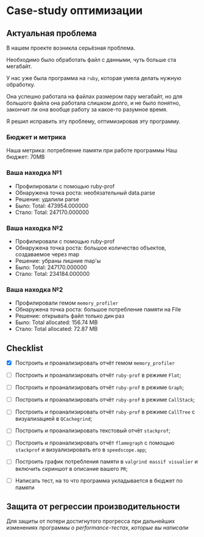 # Case-study оптимизации

## Актуальная проблема
В нашем проекте возникла серьёзная проблема.

Необходимо было обработать файл с данными, чуть больше ста мегабайт.

У нас уже была программа на `ruby`, которая умела делать нужную обработку.

Она успешно работала на файлах размером пару мегабайт, но для большого файла она работала слишком долго, и не было понятно, закончит ли она вообще работу за какое-то разумное время.

Я решил исправить эту проблему, оптимизировав эту программу.

### Бюджет и метрика
Наша метрика: потребление памяти при работе программы
Наш бюджет: 70MB

### Ваша находка №1
- Профилировали с помощью ruby-prof
- Обнаружена точка роста: необязательный data.parse
- Решение: удалили parse
- Было: Total: 473954.000000
- Стало: Total: 247170.000000

### Ваша находка №2
- Профилировали с помощью ruby-prof
- Обнаружена точка роста: большое количество объектов, создаваемое через map
- Решение: убраны лишние map'ы
- Было: Total: 247170.000000
- Стало: Total: 234184.000000

### Ваша находка №2
- Профилировали гемом `memory_profiler`
- Обнаружена точка роста: большое потребление памяти на File
- Решение: открывать файл только дин раз
- Было: Total allocated: 156.74 MB
- Стало: Total allocated: 72.87 MB

## Checklist
- [X] Построить и проанализировать отчёт гемом `memory_profiler`
- [ ] Построить и проанализировать отчёт `ruby-prof` в режиме `Flat`;
- [ ] Построить и проанализировать отчёт `ruby-prof` в режиме `Graph`;
- [ ] Построить и проанализировать отчёт `ruby-prof` в режиме `CallStack`;
- [ ] Построить и проанализировать отчёт `ruby-prof` в режиме `CallTree` c визуализацией в `QCachegrind`;
- [ ] Построить и проанализировать текстовый отчёт `stackprof`;
- [ ] Построить и проанализировать отчёт `flamegraph` с помощью `stackprof` и визуализировать его в `speedscope.app`;
- [ ] Построить график потребления памяти в `valgrind massif visualier` и включить скриншот в описание вашего `PR`;
- [ ] Написать тест, на то что программа укладывается в бюджет по памяти


## Защита от регрессии производительности
Для защиты от потери достигнутого прогресса при дальнейших изменениях программы *о performance-тестах, которые вы написали*
